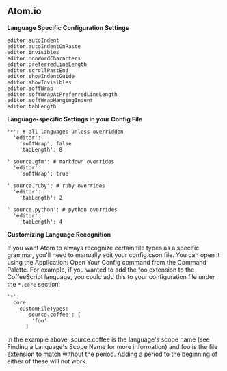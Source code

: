 ## Atom.io

__Language Specific Configuration Settings__

```
editor.autoIndent
editor.autoIndentOnPaste
editor.invisibles
editor.nonWordCharacters
editor.preferredLineLength
editor.scrollPastEnd
editor.showIndentGuide
editor.showInvisibles
editor.softWrap
editor.softWrapAtPreferredLineLength
editor.softWrapHangingIndent
editor.tabLength
```

__Language-specific Settings in your Config File__

```
'*': # all languages unless overridden
  'editor':
    'softWrap': false
    'tabLength': 8

'.source.gfm': # markdown overrides
  'editor':
    'softWrap': true

'.source.ruby': # ruby overrides
  'editor':
    'tabLength': 2

'.source.python': # python overrides
  'editor':
    'tabLength': 4
```

__Customizing Language Recognition__

If you want Atom to always recognize certain file types as a specific grammar, you'll need to manually edit your config.cson file. You can open it using the Application: Open Your Config command from the Command Palette. For example, if you wanted to add the foo extension to the CoffeeScript language, you could add this to your configuration file under the `*.core` section:
```
'*':
  core:
    customFileTypes:
      'source.coffee': [
        'foo'
      ]
```
In the example above, source.coffee is the language's scope name (see Finding a Language's Scope Name for more information) and foo is the file extension to match without the period. Adding a period to the beginning of either of these will not work.
